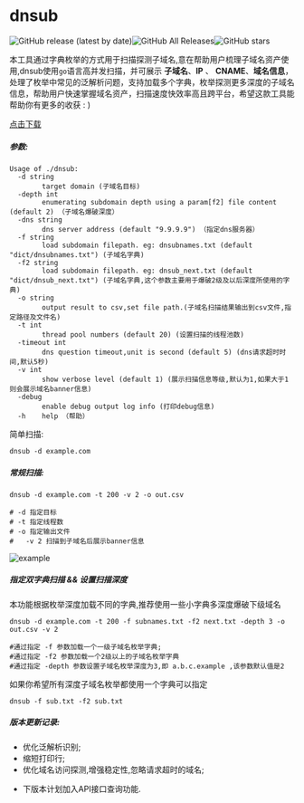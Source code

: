 # dnsub

![GitHub release (latest by date)](https://img.shields.io/github/v/release/yunxu1/dnsub)![GitHub All Releases](https://img.shields.io/github/downloads/yunxu1/dnsub/total?style=plastic)![GitHub stars](https://img.shields.io/github/stars/yunxu1/dnsub?style=plastic)	



​		本工具通过字典枚举的方式用于扫描探测子域名,意在帮助用户梳理子域名资产使用,dnsub使用`go`语言高并发扫描，并可展示 **子域名**、**IP** 、 **CNAME**、**域名信息**，处理了枚举中常见的泛解析问题，支持加载多个字典，枚举探测更多深度的子域名信息，帮助用户快速掌握域名资产，扫描速度快效率高且跨平台，希望这款工具能帮助你有更多的收获 : )

 [点击下载](https://github.com/yunxu1/dnsub/releases "Releases")

##### 参数: 

```shell
Usage of ./dnsub:
  -d string
    	target domain (子域名目标)
  -depth int
    	enumerating subdomain depth using a param[f2] file content (default 2) （子域名爆破深度）
  -dns string
    	dns server address (default "9.9.9.9") （指定dns服务器）
  -f string
    	load subdomain filepath. eg: dnsubnames.txt (default "dict/dnsubnames.txt") (子域名字典)
  -f2 string
    	load subdomain filepath. eg: dnsub_next.txt (default "dict/dnsub_next.txt") (子域名字典,这个参数主要用于爆破2级及以后深度所使用的字典)
  -o string
    	output result to csv,set file path.(子域名扫描结果输出到csv文件,指定路径及文件名)
  -t int
    	thread pool numbers (default 20) (设置扫描的线程池数)
  -timeout int
    	dns question timeout,unit is second (default 5) (dns请求超时时间,默认5秒)
  -v int
    	show verbose level (default 1) (展示扫描信息等级,默认为1,如果大于1则会展示域名banner信息)
  -debug
    	enable debug output log info (打印debug信息)
  -h	help （帮助）
```



简单扫描:

```shell
dnsub -d example.com
```

##### 常规扫描:

```
dnsub -d example.com -t 200 -v 2 -o out.csv 

# -d 指定目标
# -t 指定线程数
# -o 指定输出文件
#	-v 2 扫描到子域名后展示banner信息
```

![example](https://raw.githubusercontent.com/yunxu1/dnsub/master/img/s.png)


##### 指定双字典扫描 && 设置扫描深度

本功能根据枚举深度加载不同的字典,推荐使用一些小字典多深度爆破下级域名

```shell
dnsub -d example.com -t 200 -f subnames.txt -f2 next.txt -depth 3 -o out.csv -v 2

#通过指定 -f 参数加载一个一级子域名枚举字典;
#通过指定 -f2 参数加载一个2级以上的子域名枚举字典
#通过指定 -depth 参数设置子域名枚举深度为3,即 a.b.c.example ,该参数默认值是2
```

如果你希望所有深度子域名枚举都使用一个字典可以指定 

```	shell
dnsub -f sub.txt -f2 sub.txt
```


##### 版本更新记录:
+ 优化泛解析识别;
+ 缩短打印行;
+ 优化域名访问探测,增强稳定性,忽略请求超时的域名;
- 下版本计划加入API接口查询功能.